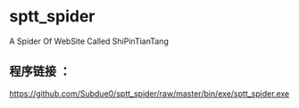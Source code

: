 # sptt_spider
A Spider Of WebSite Called ShiPinTianTang

程序链接 ：<br>
--------------------
  https://github.com/Subdue0/sptt_spider/raw/master/bin/exe/sptt_spider.exe
